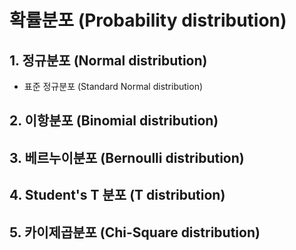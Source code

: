 # 확률분포 (Probability distribution)

## 1. 정규분포 (Normal distribution)
- 표준 정규분포 (Standard Normal distribution)

## 2. 이항분포 (Binomial distribution)

## 3. 베르누이분포 (Bernoulli distribution)

## 4. Student's T 분포 (T distribution)

## 5. 카이제곱분포 (Chi-Square distribution)
